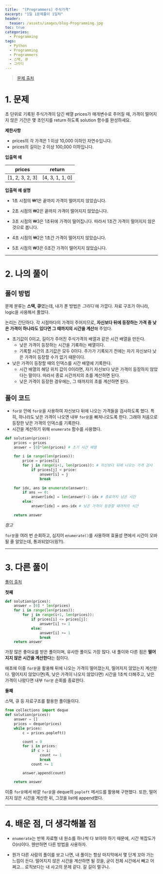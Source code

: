 ```yaml
---
title:  "[Programmers] 주식가격"
excerpt: "1일 1문제풀이 1일차"
header:
  teaser: /assets/images/blog-Programming.jpg
toc: true
categories:
  - Programming
tags:
  - Python
  - Programming
  - Programmers
  - 스택, 큐
  - 그리디
---
```


> [문제 출처](https://programmers.co.kr/learn/courses/30/lessons/42584?language=python3)



# 1. 문제

초 단위로 기록된 주식가격이 담긴 배열 prices가 매개변수로 주어질 때, 가격이 떨어지지 않은 기간은 몇 초인지를 return 하도록 solution 함수를 완성하세요.



**제한사항**

- prices의 각 가격은 1 이상 10,000 이하인 자연수입니다.
- prices의 길이는 2 이상 100,000 이하입니다.



**입출력 예**

| prices          | return          |
| --------------- | --------------- |
| [1, 2, 3, 2, 3] | [4, 3, 1, 1, 0] |



**입출력 예 설명**

- 1초 시점의 ₩1은 끝까지 가격이 떨어지지 않았습니다.

- 2초 시점의 ₩2은 끝까지 가격이 떨어지지 않았습니다.

- 3초 시점의 ₩3은 1초뒤에 가격이 떨어집니다. 따라서 1초간 가격이 떨어지지 않은 것으로 봅니다.

- 4초 시점의 ₩2은 1초간 가격이 떨어지지 않았습니다.

- 5초 시점의 ₩3은 0초간 가격이 떨어지지 않았습니다.

  

---



# 2. 나의 풀이 

## 풀이 방법

 문제 분류는 **스택, 큐**였는데, 내가 푼 방법은 *그리디* 에 가깝다. 자료 구조가 아니라, logic을 사용해서 풀었다.

 논리는 간단하다. 각 시점마다의 가격이 주어지므로, **자신보다 뒤에 등장하는 가격 중 낮은 가격이 하나라도 있다면 그 때까지의 시간을 계산**해 주었다.

* 초기값이 0이고, 길이가 주어진 주식가격의 배열과 같은 시간 배열을 만든다.
  * 낮은 가격이 등장하는 시간을 기록하는 배열이다.
  * 기록할 시간의 초기값은 모두 0이다. 주가가 기록되기 전에는 자기 자신보다 낮은 가격이 등장할 수가 없기 때문이다.
* 낮은 가격이 등장할 때의 인덱스를 시간 배열에 기록한다.
  * 시간 배열의 해당 위치 값이 0이라면, 자기 자신보다 낮은 가격이 등장하지 않았다는 말이다. 따라서 종료 시간까지의 초를 계산하면 된다.
  * 낮은 가격이 등장한 경우에는, 그 때까지의 초를 계산하면 된다.

  



## 풀이 코드

* `for문` 안에 `for문`을 사용하여 자신보다 뒤에 나오는 가격들을 검사하도록 했다. 특히, 하나라도 낮은 가격이 나오면 내부 `for문`을 빠져나오도록 한다. 그래야 처음으로 등장한 낮은 가격의 인덱스를 기록한다.
* 시간을 계산하기 위해 `enumerate` 함수를 사용했다. 

```python
def solution(prices):
    prices = prices
    answer = [0]*len(prices) # 초기 시간 배열
    
    for i in range(len(prices)):
        price = prices[i]
        for j in range(i+1, len(prices)): # 자신보다 뒤에 나오는 가격 검사
            if prices[j] < price:
                answer[i] = j
                break
    
    for idx, ans in enumerate(answer):
        if ans == 0:
            answer[idx] = len(answer)-1-idx # 종료까지 남은 시간
        else:
            answer[idx] = ans-idx # 낮은 가격이 등장할 때까지의 시간
        
    return answer
```

 

*참고*

 `for문`을 여러 번 순회하고, 심지어 `enumerate()`를 사용하여 효율성 면에서 시간이 오바될 줄 알았는데, 통과되었다(읭?!).

  

---



# 3. 다른 풀이

[풀이 출처](https://programmers.co.kr/learn/courses/30/lessons/42584/solution_groups?language=python3)

  



**첫째**

```python
def solution(prices):
    answer = [0] * len(prices)
    for i in range(len(prices)):
        for j in range(i+1, len(prices)):
            if prices[i] <= prices[j]:
                answer[i] += 1
            else:
                answer[i] += 1
                break
    return answer
```

 가장 많은 좋아요를 받은 풀이이며, 유사한 풀이도 가장 많다. 내 풀이와 다른 점은 **떨어지지 않은 시간을 계산한다**는 점이다.

 애초에 이중 `for문`을 활용해 뒤에 나오는 가격이 떨어졌는지, 떨어지지 않았는지 계산한다. 떨어지지 않았다면(즉, 낮은 가격이 나오지 않았다면) 시간을 1초씩 더해주고, 낮은 가격이 나왔다면 내부 `for문` 순회를 종료한다.

  



**둘째**

 스택, 큐 등 자료구조를 활용한 풀이들이다.



```python
from collections import deque
def solution(prices):
    answer = []
    prices = deque(prices)
    while prices:
        c = prices.popleft()

        count = 0
        for i in prices:
            if c > i:
                count += 1
                break
            count += 1

        answer.append(count)

    return answer
```

 이중 `for문`에서 바깥 `for문`을 deque의 `popleft` 메서드를 활용해 구현했다. 또한, 떨어지지 않은 시간을 계산한 뒤, 그것을 list에 append했다.

  

---



# 4. 배운 점, 더 생각해볼 점

* `enumerate`는 반복 자료형 내 원소를 하나씩 다 보아야 하기 때문에, 시간 복잡도가 O(n)이다. 웬만하면 다른 방법을 사용하자.

* 뭔가 다른 사람의 풀이를 보고 나면, 내 풀이는 항상 마지막에서 몇 단계 꼬아 가는 느낌이 든다. 떨어지지 않은 시간을 계산하면 될 것을, 굳이 전체 시간에서 빼고 어쩌고... 로직보다는 내 사고의 문제 같다. 갈 길이 멀구나.